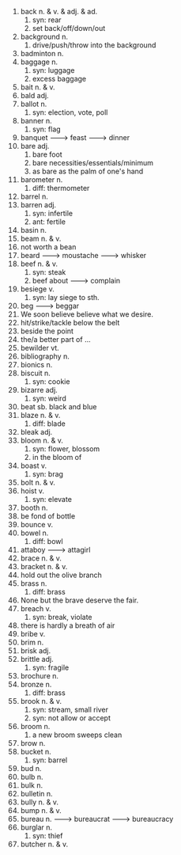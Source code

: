 1. back n. & v. & adj. & ad.
   1. syn: rear
   2. set back/off/down/out
2. background n.
   1. drive/push/throw into the background
3. badminton n.
4. baggage n.
   1. syn: luggage
   2. excess baggage
5. bait n. & v.
6. bald adj.
7. ballot n.
   1. syn: election, vote, poll
8. banner n.
   1. syn: flag
9. banquet ---> feast ---> dinner
10. bare adj.
    1. bare foot
    2. bare necessities/essentials/minimum
    3. as bare as the palm of one's hand
11. barometer n.
    1. diff: thermometer
12. barrel n.
13. barren adj.
    1. syn: infertile
    2. ant: fertile
14. basin n.
15. beam n. & v.
16. not worth a bean
17. beard ---> moustache ---> whisker
18. beef n. & v.
    1. syn: steak
    2. beef about ---> complain
19. besiege v.
    1. syn: lay siege to sth.
20. beg ---> beggar
21. We soon believe believe what we desire.
22. hit/strike/tackle below the belt
23. beside the point
24. the/a better part of ...
25. bewilder vt.
26. bibliography n.
27. bionics n.
28. biscuit n.
    1. syn: cookie
29. bizarre adj.
    1. syn: weird
30. beat sb. black and blue
31. blaze n. & v.
    1. diff: blade
32. bleak adj.
33. bloom n. & v.
    1. syn: flower, blossom
    2. in the bloom of
34. boast v.
    1. syn: brag
35. bolt n. & v.
36. hoist v.
    1. syn: elevate
37. booth n.
38. be fond of bottle
39. bounce v.
40. bowel n.
    1. diff: bowl
41. attaboy ---> attagirl
42. brace n. & v.
43. bracket n. & v.
44. hold out the olive branch
45. brass n.
    1. diff: brass
46. None but the brave deserve the fair.
47. breach v.
    1. syn: break, violate
48. there is hardly a breath of air
49. bribe v.
50. brim n.
51. brisk adj.
52. brittle adj.
    1. syn: fragile
53. brochure n.
54. bronze n.
    1. diff: brass
55. brook n. & v.
    1. syn: stream, small river
    2. syn: not allow or accept
56. broom n.
    1. a new broom sweeps clean
57. brow n.
58. bucket n.
    1. syn: barrel
59. bud n.
60. bulb n.
61. bulk n.
62. bulletin n.
63. bully n. & v.
64. bump n. & v.
65. bureau n. ---> bureaucrat ---> bureaucracy
66. burglar n.
    1. syn: thief
67. butcher n. & v.